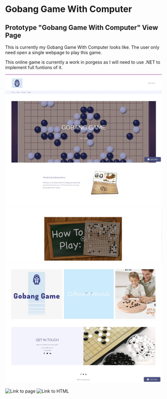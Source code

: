 # Gobang Game With Computer


## Prototype "Gobang Game With Computer" View Page
<p> This is currently my Gobang Game With Computer looks like. The user only need open a single webpage to play this game. </p> 
  <p> This online game is currently a work in porgess as I will need to use .NET to implement full funtions of it.</p>
  
![screenshot images](https://github.com/yanxu2021/Gobang-Game-With-Computer/blob/main/Prototype/1.JPG)
![screenshot images](https://github.com/yanxu2021/Gobang-Game-With-Computer/blob/main/Prototype/2.JPG)
![screenshot images](https://github.com/yanxu2021/Gobang-Game-With-Computer/blob/main/Prototype/3.JPG)
![screenshot images](https://github.com/yanxu2021/Gobang-Game-With-Computer/blob/main/Prototype/4.JPG)
![screenshot images](https://github.com/yanxu2021/Gobang-Game-With-Computer/blob/main/Prototype/5.JPG)
![screenshot images](https://github.com/yanxu2021/Gobang-Game-With-Computer/blob/main/Prototype/6.JPG)

![Link to page](https://colorxyan.wixsite.com/gobanggame)
![Link to HTML](https://colorxyan.wixsite.com/gobanggame)
